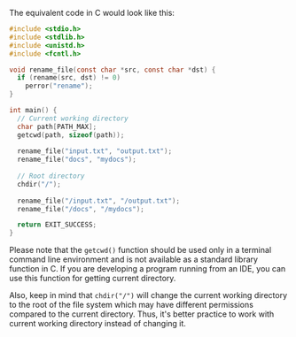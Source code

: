 The equivalent code in C would look like this:

```c
#include <stdio.h>
#include <stdlib.h>
#include <unistd.h>
#include <fcntl.h>

void rename_file(const char *src, const char *dst) {
  if (rename(src, dst) != 0)
    perror("rename");
}

int main() {
  // Current working directory
  char path[PATH_MAX];
  getcwd(path, sizeof(path));
  
  rename_file("input.txt", "output.txt");
  rename_file("docs", "mydocs");
  
  // Root directory
  chdir("/");
  
  rename_file("/input.txt", "/output.txt");
  rename_file("/docs", "/mydocs");

  return EXIT_SUCCESS;
}
```
Please note that the `getcwd()` function should be used only in a terminal command line environment and is not available as a standard library function in C. If you are developing a program running from an IDE, you can use this function for getting current directory.

Also, keep in mind that `chdir("/")` will change the current working directory to the root of the file system which may have different permissions compared to the current directory. Thus, it's better practice to work with current working directory instead of changing it.
